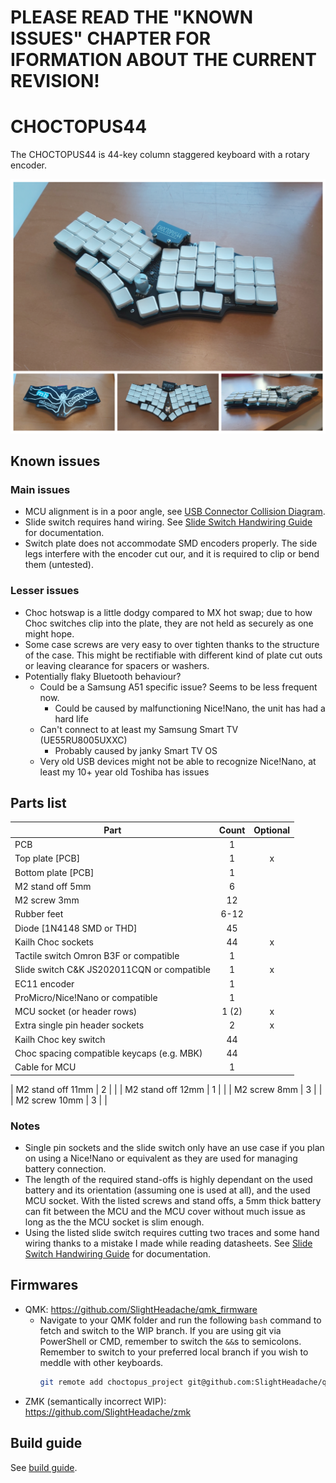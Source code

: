 # PLEASE READ THE "KNOWN ISSUES" CHAPTER FOR IFORMATION ABOUT THE CURRENT REVISION!

# CHOCTOPUS44

The CHOCTOPUS44 is 44-key column staggered keyboard with a rotary encoder.

![choctopus44](./images/choctopus44_grid.png)

## Known issues

  ### Main issues

  * MCU alignment is in a poor angle, see [USB Connector Collision Diagram](images/choctopus44_usb_plug_collision.png).
  * Slide switch requires hand wiring. See [Slide Switch Handwiring Guide](documents/slide_switch_handwiring_guide.md) for documentation.
  * Switch plate does not accommodate SMD encoders properly. The side legs interfere with the encoder cut our, and it is required to clip or bend them (untested).

  ### Lesser issues

  * Choc hotswap is a little dodgy compared to MX hot swap; due to how Choc switches clip into the plate, they are not held as securely as one might hope.
  * Some case screws are very easy to over tighten thanks to the structure of the case. This might be rectifiable with different kind of plate cut outs or leaving clearance for spacers or washers.
  * Potentially flaky Bluetooth behaviour?
    * Could be a Samsung A51 specific issue? Seems to be less frequent now.
      * Could be caused by malfunctioning Nice!Nano, the unit has had a hard life
    * Can't connect to at least my Samsung Smart TV (UE55RU8005UXXC)
      * Probably caused by janky Smart TV OS
    * Very old USB devices might not be able to recognize Nice!Nano, at least my 10+ year old Toshiba has issues

## Parts list

| Part                                          | Count | Optional |
| --------------------------------------------- |:-----:|:--------:|
| PCB                                           | 1     |          |
| Top plate [PCB]                               | 1     | x        |
| Bottom plate [PCB]                            | 1     |          |
| M2 stand off 5mm                              | 6     |          |
| M2 screw 3mm                                  | 12    |          |
| Rubber feet                                   | 6-12  |          |
| Diode [1N4148 SMD or THD]                     | 45    |          |
| Kailh Choc sockets                            | 44    | x        |
| Tactile switch Omron B3F or compatible        | 1     |          |
| Slide switch C&K JS202011CQN or compatible    | 1     | x        |
| EC11 encoder                                  | 1     |          |
| ProMicro/Nice!Nano or compatible              | 1     |          |
| MCU socket (or header rows)                   | 1 (2) | x        |
| Extra single pin header sockets               | 2     | x        |
| Kailh Choc key switch                         | 44    |          |
| Choc spacing compatible keycaps (e.g. MBK)    | 44    |          |
| Cable for MCU                                 | 1     |          |

| M2 stand off 11mm                             | 2     |          |
| M2 stand off 12mm                             | 1     |          |
| M2 screw 8mm                                  | 3     |          |
| M2 screw 10mm                                 | 3     |          |
### Notes

 * Single pin sockets and the slide switch only have an use case if you plan on using a Nice!Nano or equivalent as they are used for managing battery connection.
 * The length of the required stand-offs is highly dependant on the used battery and its orientation (assuming one is used at all), and the used MCU socket. With the listed screws and stand offs, a 5mm thick battery can fit between the MCU and the MCU cover without much issue as long as the the MCU socket is slim enough.
 * Using the listed slide switch requires cutting two traces and some hand wiring thanks to a mistake I made while reading datasheets. See [Slide Switch Handwiring Guide](documents/slide_switch_handwiring_guide.md) for documentation.

## Firmwares

 * QMK: https://github.com/SlightHeadache/qmk_firmware
   * Navigate to your QMK folder and run the following `bash` command to fetch and switch to the WIP branch. If you are using git via PowerShell or CMD, remember to switch the `&&`s to semicolons. Remember to switch to your preferred local branch if you wish to meddle with other keyboards.
     ```sh
     git remote add choctopus_project git@github.com:SlightHeadache/qmk_firmware.git && git fetch choctopus_project && git checkout --track -b choctopus_project choctopus_project/master
     ```
 * ZMK (semantically incorrect WIP): https://github.com/SlightHeadache/zmk

## Build guide

See [build guide](documents/buildguide.md).
